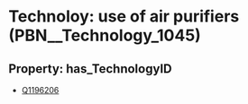 # Technoloy: __use of air purifiers__ (PBN__Technology_1045)

## Property: has_TechnologyID

* [Q1196206](Q1196206)

